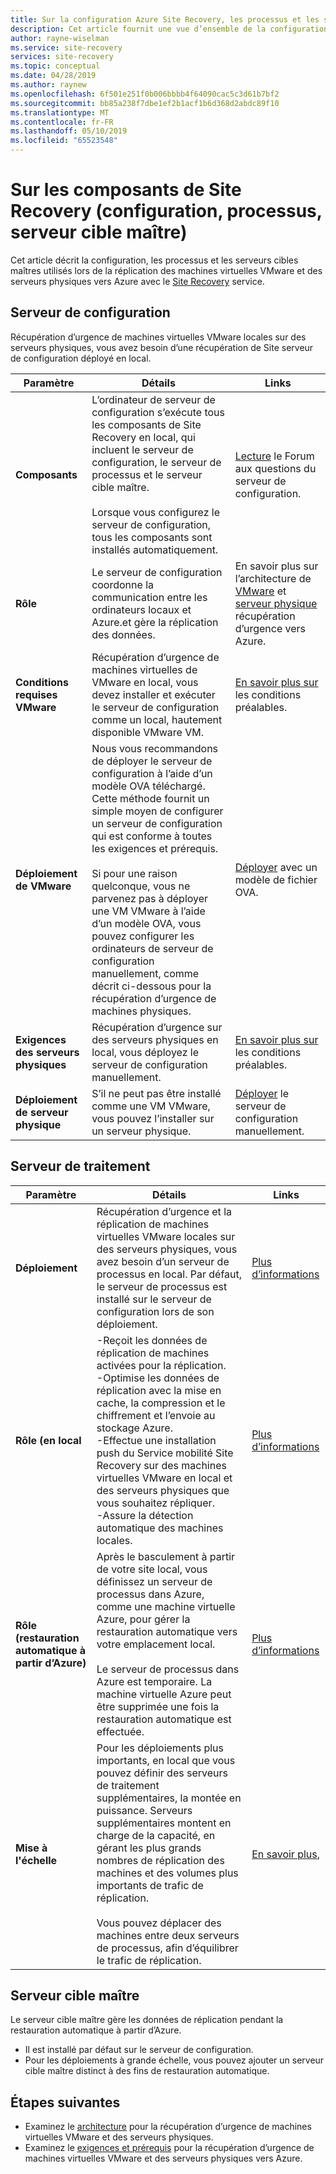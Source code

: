 ```yaml
---
title: Sur la configuration Azure Site Recovery, les processus et les serveurs cibles maîtres | Microsoft Docs
description: Cet article fournit une vue d’ensemble de la configuration, les processus et les serveurs cible maître à l’aide lors de la récupération d’urgence de machines virtuelles de VMware locales vers Azure avec Azure Site Recovery
author: rayne-wiselman
ms.service: site-recovery
services: site-recovery
ms.topic: conceptual
ms.date: 04/28/2019
ms.author: raynew
ms.openlocfilehash: 6f501e251f0b006bbbb4f64090cac5c3d61b7bf2
ms.sourcegitcommit: bb85a238f7dbe1ef2b1acf1b6d368d2abdc89f10
ms.translationtype: MT
ms.contentlocale: fr-FR
ms.lasthandoff: 05/10/2019
ms.locfileid: "65523548"
---
```

# <a name="about-site-recovery-components-configuration-process-master-target"></a>Sur les composants de Site Recovery (configuration, processus, serveur cible maître)

Cet article décrit la configuration, les processus et les serveurs cibles maîtres utilisés lors de la réplication des machines virtuelles VMware et des serveurs physiques vers Azure avec le [Site Recovery](site-recovery-overview.md) service.

## <a name="configuration-server"></a>Serveur de configuration

Récupération d’urgence de machines virtuelles VMware locales sur des serveurs physiques, vous avez besoin d’une récupération de Site serveur de configuration déployé en local.

**Paramètre** | **Détails** | **Links**
--- | --- | ---
**Composants**  | L’ordinateur de serveur de configuration s’exécute tous les composants de Site Recovery en local, qui incluent le serveur de configuration, le serveur de processus et le serveur cible maître.<br/><br/> Lorsque vous configurez le serveur de configuration, tous les composants sont installés automatiquement. | [Lecture](vmware-azure-common-questions.md#configuration-server) le Forum aux questions du serveur de configuration.
**Rôle** | Le serveur de configuration coordonne la communication entre les ordinateurs locaux et Azure.et gère la réplication des données. | En savoir plus sur l’architecture de [VMware](vmware-azure-architecture.md) et [serveur physique](physical-azure-architecture.md) récupération d’urgence vers Azure.
**Conditions requises VMware** | Récupération d’urgence de machines virtuelles de VMware en local, vous devez installer et exécuter le serveur de configuration comme un local, hautement disponible VMware VM. | [En savoir plus sur](vmware-azure-deploy-configuration-server.md#prerequisites) les conditions préalables.
**Déploiement de VMware** | Nous vous recommandons de déployer le serveur de configuration à l’aide d’un modèle OVA téléchargé. Cette méthode fournit un simple moyen de configurer un serveur de configuration qui est conforme à toutes les exigences et prérequis.<br/><br/> Si pour une raison quelconque, vous ne parvenez pas à déployer une VM VMware à l’aide d’un modèle OVA, vous pouvez configurer les ordinateurs de serveur de configuration manuellement, comme décrit ci-dessous pour la récupération d’urgence de machines physiques. | [Déployer](vmware-azure-deploy-configuration-server.md#deployment-of-configuration-server-through-ova-template) avec un modèle de fichier OVA.
**Exigences des serveurs physiques** | Récupération d’urgence sur des serveurs physiques en local, vous déployez le serveur de configuration manuellement. | [En savoir plus sur](physical-azure-set-up-source.md#prerequisites) les conditions préalables.
**Déploiement de serveur physique** | S’il ne peut pas être installé comme une VM VMware, vous pouvez l’installer sur un serveur physique. | [Déployer](physical-azure-set-up-source.md#set-up-the-source-environment) le serveur de configuration manuellement.


## <a name="process-server"></a>Serveur de traitement

**Paramètre** | **Détails** | **Links**
--- | --- | ---
**Déploiement**  | Récupération d’urgence et la réplication de machines virtuelles VMware locales sur des serveurs physiques, vous avez besoin d’un serveur de processus en local. Par défaut, le serveur de processus est installé sur le serveur de configuration lors de son déploiement. | [Plus d’informations](vmware-azure-architecture.md?#architectural-components)
**Rôle (en local** | -Reçoit les données de réplication de machines activées pour la réplication.<br/> -Optimise les données de réplication avec la mise en cache, la compression et le chiffrement et l’envoie au stockage Azure.<br/> -Effectue une installation push du Service mobilité Site Recovery sur des machines virtuelles VMware en local et des serveurs physiques que vous souhaitez répliquer.<br/> -Assure la détection automatique des machines locales. | [Plus d’informations](vmware-physical-azure-config-process-server-overview.md#process-server) 
**Rôle (restauration automatique à partir d’Azure)** | Après le basculement à partir de votre site local, vous définissez un serveur de processus dans Azure, comme une machine virtuelle Azure, pour gérer la restauration automatique vers votre emplacement local.<br/><br/> Le serveur de processus dans Azure est temporaire. La machine virtuelle Azure peut être supprimée une fois la restauration automatique est effectuée. | [Plus d’informations](vmware-azure-set-up-process-server-azure.md)
**Mise à l'échelle** | Pour les déploiements plus importants, en local que vous pouvez définir des serveurs de traitement supplémentaires, la montée en puissance. Serveurs supplémentaires montent en charge de la capacité, en gérant les plus grands nombres de réplication des machines et des volumes plus importants de trafic de réplication.<br/><br/> Vous pouvez déplacer des machines entre deux serveurs de processus, afin d’équilibrer le trafic de réplication. | [En savoir plus](vmware-azure-set-up-process-server-scale.md),


## <a name="master-target-server"></a>Serveur cible maître

Le serveur cible maître gère les données de réplication pendant la restauration automatique à partir d’Azure.

- Il est installé par défaut sur le serveur de configuration.
- Pour les déploiements à grande échelle, vous pouvez ajouter un serveur cible maître distinct à des fins de restauration automatique.


## <a name="next-steps"></a>Étapes suivantes
- Examinez le [architecture](vmware-azure-architecture.md) pour la récupération d’urgence de machines virtuelles VMware et des serveurs physiques.
- Examinez le [exigences et prérequis](vmware-physical-azure-support-matrix.md) pour la récupération d’urgence de machines virtuelles VMware et des serveurs physiques vers Azure. 

